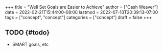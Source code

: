 +++
title = "Well Set Goals are Easier to Achieve"
author = ["Cash Weaver"]
date = 2022-02-21T15:44:00-08:00
lastmod = 2022-07-13T20:39:13-07:00
tags = ["concept", "concept"]
categories = ["concept"]
draft = false
+++

## TODO {#todo}

-   SMART goals, etc
